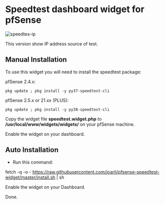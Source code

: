 # Speedtest dashboard widget for pfSense

![speedtes-ip](https://user-images.githubusercontent.com/19557850/132254559-4a0d9aab-117a-465e-a77d-9d7464af2d52.JPG)

This version show IP address source of test.

## Manual Installation

To use this widget you will need to install the speedtest package:

pfSense 2.4.x:

```
pkg update ; pkg install -y py37-speedtest-cli
```
pfSense 2.5.x or 21.xx (PLUS):

```
pkg update ; pkg install -y py38-speedtest-cli
```

Copy the widget file **speedtest.widget.php** to **/usr/local/www/widgets/widgets/** on your pfSense machine.

Enable the widget on your dashboard.

## Auto Installation

- Run this command:

fetch -q -o - https://raw.githubusercontent.com/joarli/pfsense-speedtest-widget/master/install.sh | sh

Enable the widget on your Dashboard.

Done.

